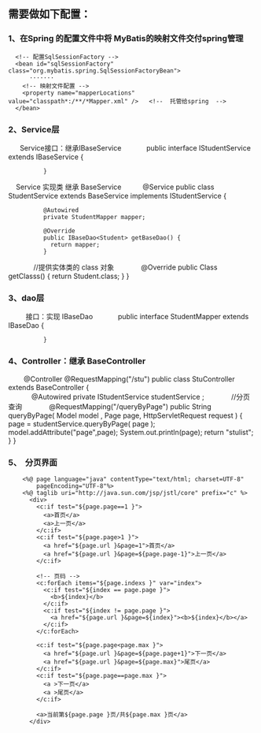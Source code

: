 
## 需要做如下配置：
### 1、在Spring 的配置文件中将 MyBatis的映射文件交付spring管理 
	  <!-- 配置SqlSessionFactory -->
	  <bean id="sqlSessionFactory" class="org.mybatis.spring.SqlSessionFactoryBean">
		  ·······
	    <!-- 映射文件配置 -->
	    <property name="mapperLocations" value="classpath*:/**/*Mapper.xml" />   <!--  托管给spring  -->
	  </bean>
### 2、Service层 
   
        Service接口：继承IBaseService<T>
              public interface IStudentService extends IBaseService<Student> {

              }
        Service 实现类 继承 BaseService<T>
            @Service
            public class StudentService extends BaseService<Student> implements IStudentService {

              @Autowired
              private StudentMapper mapper;

              @Override
              public IBaseDao<Student> getBaseDao() {
                return mapper;
              }
              //提供实体类的 class 对象
              @Override
              public Class<Student> getClasss() {
                return Student.class;
              }
            }
### 3、dao层
          接口：实现 IBaseDao<T>
             public interface StudentMapper extends IBaseDao<Student> {
	
              }
              
### 4、Controller：继承  BaseController<T>
          @Controller 
          @RequestMapping("/stu")
          public class StuController extends BaseController<Student> {
              
              @Autowired
              private  IStudentService studentService  ;
              //分页查询
              @RequestMapping("/queryByPage")
              public String queryByPage( Model model , Page page, HttpServletRequest request ) {
                page = studentService.queryByPage( page );
                model.addAttribute("page",page);
                System.out.println(page);
                return "stulist";
              }
            }
### 5、  分页界面
        <%@ page language="java" contentType="text/html; charset=UTF-8"
            pageEncoding="UTF-8"%>
        <%@ taglib uri="http://java.sun.com/jsp/jstl/core" prefix="c" %>    
          <div>
            <c:if test="${page.page==1 }">
              <a>首页</a>
              <a>上一页</a>
            </c:if>
            <c:if test="${page.page>1 }">
              <a href="${page.url }&page=1">首页</a>
              <a href="${page.url }&page=${page.page-1}">上一页</a>
            </c:if>

            <!-- 页码 -->
            <c:forEach items="${page.indexs }" var="index">		
              <c:if test="${index == page.page }">
                <b>${index}</b>
              </c:if>
              <c:if test="${index != page.page }">
                <a href="${page.url }&page=${index}"><b>${index}</b></a>
              </c:if>
            </c:forEach>

            <c:if test="${page.page<page.max }">
              <a href="${page.url }&page=${page.page+1}">下一页</a>
              <a href="${page.url }&page=${page.max}">尾页</a>
            </c:if>
            <c:if test="${page.page==page.max }">
              <a >下一页</a>
              <a >尾页</a>
            </c:if>

            <a>当前第${page.page }页/共${page.max }页</a>		
          </div>

